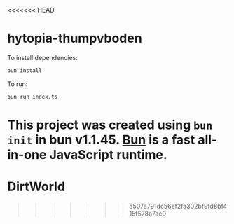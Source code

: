 <<<<<<< HEAD
# hytopia-thumpvboden

To install dependencies:

```bash
bun install
```

To run:

```bash
bun run index.ts
```

This project was created using `bun init` in bun v1.1.45. [Bun](https://bun.sh) is a fast all-in-one JavaScript runtime.
=======
# DirtWorld
>>>>>>> a507e791dc56ef2fa302bf9fd8bf415f578a7ac0

